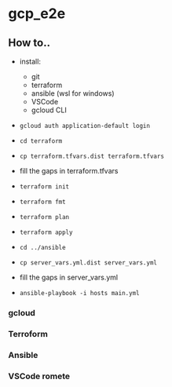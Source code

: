 # gcp_e2e

## How to..
* install:
  * git
  * terraform
  * ansible (wsl for windows)
  * VSCode
  * gcloud CLI

* `gcloud auth application-default login`
* `cd terraform`
* `cp terraform.tfvars.dist terraform.tfvars`
* fill the gaps in terraform.tfvars
* `terraform init`
* `terraform fmt`
* `terraform plan`
* `terraform apply`
* `cd ../ansible`
* `cp server_vars.yml.dist server_vars.yml`
* fill the gaps in server_vars.yml
* `ansible-playbook -i hosts main.yml`
### gcloud
### Terroform
### Ansible
### VSCode romete
